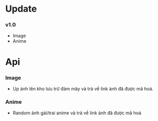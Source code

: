 # Update
### v1.0
- Image
- Anime

# Api
### Image
- Up ảnh lên kho lưu trữ đám mây và trả về link ảnh đã được mã hoá.

### Anime
- Random ảnh gái/trai anime và trả về link ảnh đã được mã hoá
